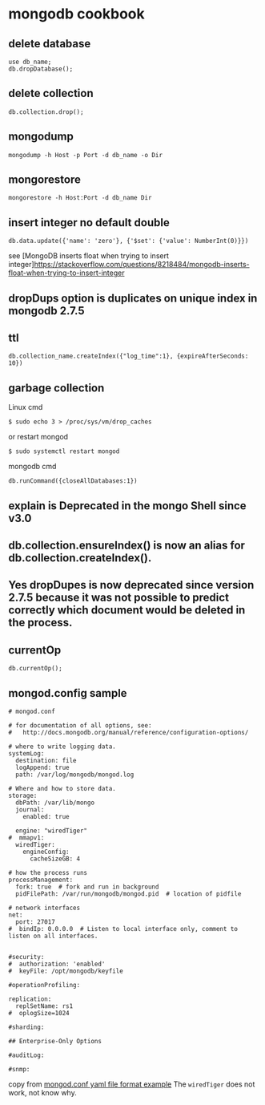 # mongodb cookbook

## delete database

``` shell
use db_name;
db.dropDatabase();
```

## delete collection

``` shell
db.collection.drop();
```

## mongodump

``` shell
mongodump -h Host -p Port -d db_name -o Dir
```

## mongorestore

``` shell
mongorestore -h Host:Port -d db_name Dir
```

## insert integer no default double

``` shell
db.data.update({'name': 'zero'}, {'$set': {'value': NumberInt(0)}})

```
see [MongoDB inserts float when trying to insert integer]https://stackoverflow.com/questions/8218484/mongodb-inserts-float-when-trying-to-insert-integer


## dropDups option is duplicates on unique index in mongodb 2.7.5

## ttl

``` shell
db.collection_name.createIndex({"log_time":1}, {expireAfterSeconds: 10})
```

## garbage collection

Linux cmd
``` shell
$ sudo echo 3 > /proc/sys/vm/drop_caches
```
or restart mongod

``` shell
$ sudo systemctl restart mongod
```
mongodb cmd

``` shell
db.runCommand({closeAllDatabases:1})
```

## explain is Deprecated in the mongo Shell since v3.0

## db.collection.ensureIndex() is now an alias for db.collection.createIndex().

## Yes dropDupes is now deprecated since version 2.7.5 because it was not possible to predict correctly which document would be deleted in the process.

## currentOp

``` shell
db.currentOp();
```

## mongod.config sample

``` shell
# mongod.conf

# for documentation of all options, see:
#   http://docs.mongodb.org/manual/reference/configuration-options/

# where to write logging data.
systemLog:
  destination: file
  logAppend: true
  path: /var/log/mongodb/mongod.log

# Where and how to store data.
storage:
  dbPath: /var/lib/mongo
  journal:
    enabled: true

  engine: "wiredTiger"
#  mmapv1:
  wiredTiger:
    engineConfig:
      cacheSizeGB: 4

# how the process runs
processManagement:
  fork: true  # fork and run in background
  pidFilePath: /var/run/mongodb/mongod.pid  # location of pidfile

# network interfaces
net:
  port: 27017
#  bindIp: 0.0.0.0  # Listen to local interface only, comment to listen on all interfaces.


#security:
#  authorization: 'enabled'
#  keyFile: /opt/mongodb/keyfile

#operationProfiling:

replication:
  replSetName: rs1
#  oplogSize=1024

#sharding:

## Enterprise-Only Options

#auditLog:

#snmp:
```
copy from [mongod.conf yaml file format example](https://www.mysoftkey.com/mongodb/mongod-conf-yaml-file-format-example/)
The `wiredTiger` does not work, not know why.
